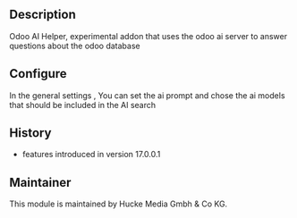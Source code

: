 ## Description
Odoo AI Helper, experimental addon that uses the odoo ai server to answer questions about the odoo database
## Configure
In the general settings , You can set the ai prompt and chose the ai models that should be 
included in the AI search

## History
* features introduced in version 17.0.0.1

## Maintainer
This module is maintained by Hucke Media Gmbh & Co KG.